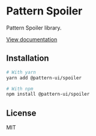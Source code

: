 # Pattern Spoiler

Pattern Spoiler library.

[View documentation](https://pattern.icu/)

## Installation

```sh
# With yarn
yarn add @pattern-ui/spoiler

# With npm
npm install @pattern-ui/spoiler
```

## License

MIT
